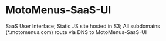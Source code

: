# MotoMenus-SaaS-UI
SaaS User Interface; Static JS site hosted in S3; All subdomains (*.motomenus.com) route via DNS to MotoMenus-SaaS-UI

